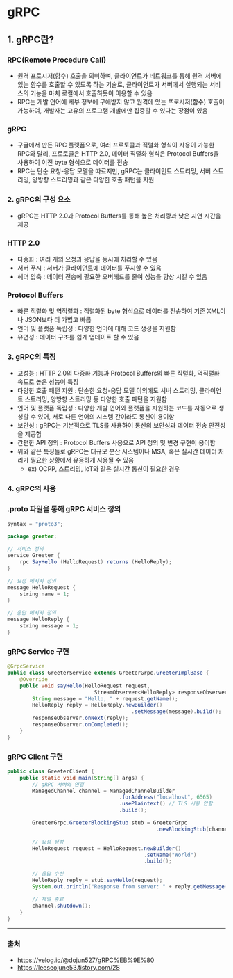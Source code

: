 # gRPC

## 1. gRPC란?
### RPC(Remote Procedure Call)
- 원격 프로시저(함수) 호출을 의미하며, 클라이언트가 네트워크를 통해 원격 서버에 있는 함수를 호출할 수 있도록 하는 기술로, 클라이언트가 서버에서 실행되는 서비스의 기능을 마치 로컬에서 호출하듯이 이용할 수 있음
- RPC는 개발 언어에 세부 정보에 구애받지 않고 원격에 있는 프로시저(함수) 호출이 가능하여, 개발자는 고유의 프로그램 개발에만 집중할 수 있다는 장점이 있음
### gRPC
- 구글에서 만든 RPC 플랫폼으로, 여러 프로토콜과 직렬화 형식이 사용이 가능한 RPC와 달리, 프로토콜은 HTTP 2.0, 데이터 직렬화 형식은 Protocol Buffers을 사용하여 이진 byte 형식으로 데이터를 전송
- RPC는 단순 요청-응답 모델을 따르지만, gRPC는 클라이언트 스트리밍, 서버 스트리밍, 양방향 스트리밍과 같은 다양한 호출 패턴을 지원

### 2. gRPC의 구성 요소
- gRPC는 HTTP 2.0과 Protocol Buffers를 통해 높은 처리량과 낮은 지연 시간을 제공
### HTTP 2.0
- 다중화 : 여러 개의 요청과 응답을 동시에 처리할 수 있음
- 서버 푸시 : 서버가 클라이언트에 데이터를 푸시할 수 있음
- 헤더 압축 : 데이터 전송에 필요한 오버헤드를 줄여 성능을 향상 시킬 수 있음
### Protocol Buffers
- 빠른 직렬화 및 역직렬화 : 직렬화된 byte 형식으로 데이터를 전송하여 기존 XML이나 JSON보다 더 가볍고 빠름
- 언어 및 플랫폼 독립성 : 다양한 언어에 대해 코드 생성을 지원함
- 유연성 : 데이터 구조를 쉽게 업데이트 할 수 있음

### 3. gRPC의 특징
- 고성능 : HTTP 2.0의 다중화 기능과 Protocol Buffers의 빠른 직렬화, 역직렬화 속도로 높은 성능이 특징
- 다양한 호출 패턴 지원 : 단순한 요청-응답 모델 이외에도 서버 스트리밍, 클라이언트 스트리밍, 양방향 스트리밍 등 다양한 호출 패턴을 지원함
- 언어 및 플랫폼 독립성 : 다양한 개발 언어와 플랫폼을 지원하는 코드를 자동으로 생성할 수 있어, 서로 다른 언어의 시스템 간이라도 통신이 용이함
- 보안성 : gRPC는 기본적으로 TLS를 사용하여 통신의 보안성과 데이터 전송 안전성을 제공함
- 간편한 API 정의 : Protocol Buffers 사용으로 API 정의 및 변경 구현이 용이함
- 위와 같은 특징들로 gRPC는 대규모 분산 시스템이나 MSA, 혹은 실시간 데이터 처리가 필요한 상황에서 유용하게 사용될 수 있음
	- ex) OCPP, 스트리밍, IoT와 같은 실시간 통신이 필요한 경우

### 4. gRPC의 사용
### .proto 파일을 통해 gRPC 서비스 정의
```java
syntax = "proto3";

package greeter;

// 서비스 정의
service Greeter {
    rpc SayHello (HelloRequest) returns (HelloReply);
}

// 요청 메시지 정의
message HelloRequest {
    string name = 1;
}

// 응답 메시지 정의
message HelloReply {
    string message = 1;
}
```
### gRPC Service 구현
```java
@GrpcService
public class GreeterService extends GreeterGrpc.GreeterImplBase {
    @Override
    public void sayHello(HelloRequest request, 
                            StreamObserver<HelloReply> responseObserver) {
        String message = "Hello, " + request.getName();
        HelloReply reply = HelloReply.newBuilder()
                                        .setMessage(message).build();
        responseObserver.onNext(reply);
        responseObserver.onCompleted();
    }
}
```
### gRPC Client 구현
```java
public class GreeterClient {
    public static void main(String[] args) {
        // gRPC 서버와 연결
        ManagedChannel channel = ManagedChannelBuilder
                                    .forAddress("localhost", 6565)
                                    .usePlaintext() // TLS 사용 안함
                                    .build();

        GreeterGrpc.GreeterBlockingStub stub = GreeterGrpc
                                                .newBlockingStub(channel);

        // 요청 생성
        HelloRequest request = HelloRequest.newBuilder()
                                            .setName("World")
                                            .build();

        // 응답 수신
        HelloReply reply = stub.sayHello(request);
        System.out.println("Response from server: " + reply.getMessage());

        // 채널 종료
        channel.shutdown();
    }
}
```

---

### 출처
- https://velog.io/@dojun527/gRPC%EB%9E%80
- https://leeseojune53.tistory.com/28